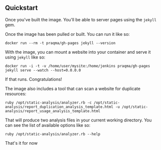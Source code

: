 ## Quickstart

Once you've built the image. You'll be able to server pages using the `jekyll` gem. 

Once the image has been pulled or built. You can run it like so:

	docker run --rm -t praqma/gh-pages jekyll --version

With the image, you can mount a website into your container and serve it using `jekyll` like so:

	docker run -i -t -v /home/user/mysite:/home/jenkins praqma/gh-pages jekyll serve --watch --host=0.0.0.0

If that runs. Congratulations!

The image also includes a tool that can scan a website for duplicate resources:
	
	ruby /opt/static-analysis/analyzer.rb -c /opt/static-analysis/report_duplication_analysis_template.html -u /opt/static-analysis/report_usage_analysis_template.html

That will produce two analysis files in your current working directory. You can see the list of available options like so: 

	ruby /opt/static-analysis/analyzer.rb --help

That's it for now
	


